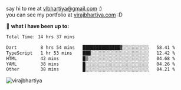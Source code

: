say hi to me at [vlbhartiya@gmail.com](mailto:vlbhartiya@gmail.com) :)<br/>
you can see my portfolio at [virajbhartiya.com](https://virajbhartiya.com) :D<br/>


🚀 **what i have been up to:**

<!--START_SECTION:waka-->

```txt
Total Time: 14 hrs 37 mins

Dart         8 hrs 54 mins   ██████████████▓░░░░░░░░░░   58.41 %
TypeScript   1 hr 53 mins    ███░░░░░░░░░░░░░░░░░░░░░░   12.42 %
HTML         42 mins         █▒░░░░░░░░░░░░░░░░░░░░░░░   04.68 %
YAML         38 mins         █░░░░░░░░░░░░░░░░░░░░░░░░   04.26 %
Other        38 mins         █░░░░░░░░░░░░░░░░░░░░░░░░   04.21 %
```

<!--END_SECTION:waka-->

<p align="left"> <img src="https://komarev.com/ghpvc/?username=virajbhartiya&color=blue" alt="virajbhartiya" /> </p>
